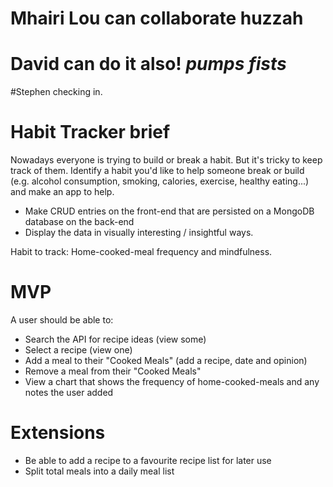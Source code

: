 # Mhairi Lou can collaborate huzzah
# David can do it also! *pumps fists*
#Stephen checking in.


# Habit Tracker brief
Nowadays everyone is trying to build or break a habit. But it's tricky to keep track of them. Identify a habit you'd like to help someone break or build (e.g. alcohol consumption, smoking, calories, exercise, healthy eating...) and make an app to help.
* Make CRUD entries on the front-end that are persisted on a MongoDB database on the back-end
* Display the data in visually interesting / insightful ways.

Habit to track: Home-cooked-meal frequency and mindfulness.

# MVP
A user should be able to:

* Search the API for recipe ideas (view some)
* Select a recipe (view one)
* Add a meal to their "Cooked Meals" (add a recipe, date and opinion)
* Remove a meal from their "Cooked Meals"
* View a chart that shows the frequency of home-cooked-meals and any notes the user added


# Extensions
* Be able to add a recipe to a favourite recipe list for later use
* Split total meals into a daily meal list